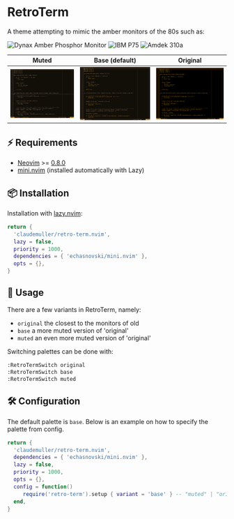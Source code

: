 # RetroTerm

A theme attempting to mimic the amber monitors of the 80s such as:

![[Dynax Amber Phosphor Monitor](https://henrylowe.net/wp-content/uploads/2024/12/tempimagebiujrh.jpg?w=768)](https://henrylowe.net/2024/12/01/a-1982-usi-pi3-amber-crt-monitor/)
![[IBM P75](https://e3bkpsfzr34.exactdn.com/wp-content/uploads/2020/09/IMG_0767_touched-scaled.jpg?lossy=1&w=755&ssl=1)](https://retropaq.com/the-most-powerful-portable-ibm-p75/)
![[Amdek 310a](https://litendeavor.wordpress.com/wp-content/uploads/2015/02/amber.jpg?w=660)](https://litendeavor.wordpress.com/2015/02/13/love-that-blinking-command-line/)


| Muted | Base (default) | Original |
| -------------------------- | -------------------------- | -------------------------- |
| ![muted](images/muted.png)         | ![base](images/base.png)         | ![original](images/original.png) |


## ⚡️ Requirements

- [Neovim](https://github.com/neovim/neovim) >= [0.8.0](https://github.com/neovim/neovim/releases/tag/v0.8.0)
- [mini.nvim](https://github.com/echasnovski/mini.nvim) (installed automatically with Lazy)

## 📦 Installation

Installation with [lazy.nvim](https://github.com/folke/lazy.nvim):

```lua
return {
  'claudemuller/retro-term.nvim',
  lazy = false,
  priority = 1000,
  dependencies = { 'echasnovski/mini.nvim' },
  opts = {},
}
```

## 🚀 Usage

There are a few variants in RetroTerm, namely:

- `original` the closest to the monitors of old
- `base` a more muted version of 'original'
- `muted` an even more muted version of  'original'

Switching palettes can be done with:

```vim
:RetroTermSwitch original
:RetroTermSwitch base
:RetroTermSwitch muted
```

## 🛠️ Configuration

The default palette is `base`. Below is an example on how to specify the palette from config.

```lua
return {
  'claudemuller/retro-term.nvim',
  dependencies = { 'echasnovski/mini.nvim' },
  lazy = false,
  priority = 1000,
  opts = {},
  config = function()
     require('retro-term').setup { variant = 'base' } -- "muted" | "original" | "base"
  end,
}
```

